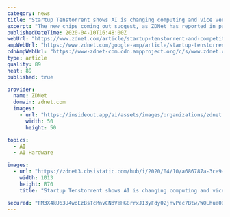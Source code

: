 ```yaml
---
category: news
title: "Startup Tenstorrent shows AI is changing computing and vice versa"
excerpt: "The new chips coming out suggest, as ZDNet has reported in past, that AI is totally changing the nature of computing. It also suggests that changes in computing are going to have an effect on how artificial intelligence programs, such as deep learning neural networks, are designed. Case in point, startup Tenstorrent, founded in 2016 and ..."
publishedDateTime: 2020-04-10T16:48:00Z
webUrl: "https://www.zdnet.com/article/startup-tenstorrent-and-competitors-show-how-computing-is-changing-ai-and-vice-versa/"
ampWebUrl: "https://www.zdnet.com/google-amp/article/startup-tenstorrent-and-competitors-show-how-computing-is-changing-ai-and-vice-versa/"
cdnAmpWebUrl: "https://www-zdnet-com.cdn.ampproject.org/c/s/www.zdnet.com/google-amp/article/startup-tenstorrent-and-competitors-show-how-computing-is-changing-ai-and-vice-versa/"
type: article
quality: 89
heat: 89
published: true

provider:
  name: ZDNet
  domain: zdnet.com
  images:
    - url: "https://insideout.app/ai/assets/images/organizations/zdnet.com-50x50.jpg"
      width: 50
      height: 50

topics:
  - AI
  - AI Hardware

images:
  - url: "https://zdnet3.cbsistatic.com/hub/i/2020/04/10/a686787a-3ce9-4cfe-9343-4aa9033454f1/tenstorrent-grayskull-schematic-april-2020.png"
    width: 1013
    height: 870
    title: "Startup Tenstorrent shows AI is changing computing and vice versa"

secured: "FM3X4kU63U4woEzBsTcMnvCNdVeHG8rrxJI3yFdy02jnvPec7Btw/WQLhue0DJa/6k8/aiPxk6NBV01OwzLFWeFwqxrJOIUsghBI7Zm+cpJXnje3waVJjQWJO/ryXvGzsIZ1TGi2EN43IH6uFI4qvhyWNdPM5waLTD7Ey4BQfp8IHe6qE5d5vdQVhbNdRV6kBXeGMTBCRigHQwbxXccWSeE1DieoSzseqwKDPy32ZPjtUBVcDmfPZSzk2c9b9aNftu3dubGBHxO8wZHSOv0/4hAPoGJuwQQEV3W1lhz1esmO0QiaorCar8g6SIjnhv+m65ScTVXmSSmZ4JqFCE27Geznbwz9BuEhQn793P5yWx0479v2t2/zIx3g4cYLYxY/7CuxZZpZ739HF5eLHqevQw8Mx0e1JjXEAI9FXeNICE1JbOltDO9kgVymngQHIfBXtblxxNQIp7ypjdLXRd0bwmXZ7PoTjy3KNb+bP3DXLS8=;PpxGlHfA+QmYXdu+Va8+TA=="
---
```


